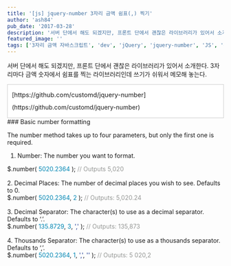 ```yaml
---
title: '[js] jquery-number 3자리 금액 쉼표(,) 찍기'
author: 'ash84'
pub_date: '2017-03-28'
description: '서버 단에서 해도 되겠지만, 프론트 단에서 괜찮은 라이브러리가 있어서 소개한다. 3자리마다 금액 숫자에서 쉼표를 찍는 라이브러리인데 쓰기가 쉬워서 메모해 놓는다.'
featured_image: ''
tags: ['3자리 금액 자바스크립트', 'dev', 'jQuery', 'jquery-number', 'JS', '통화']
---
```


서버 단에서 해도 되겠지만, 프론트 단에서 괜찮은 라이브러리가 있어서 소개한다. 3자리마다 금액 숫자에서 쉼표를 찍는 라이브러리인데 쓰기가 쉬워서 메모해 놓는다.

<div style="text-align: justify; line-height: 2;"></div><div class="txc-textbox" style="border: 1px solid rgb(203, 203, 203); padding: 10px; background-color: rgb(255, 255, 255);"><div style="text-align: justify; line-height: 2;">[<span style="font-size: 11pt;">https://github.com/customd/jquery-number</span>](https://github.com/customd/jquery-number)<span style="font-size: 11pt;"></span></div></div><span style="font-size: 11pt;"></span><span style="font-size: 11pt;"></span><span style="font-size: 11pt;"></span>

<div>###  Basic number formatting

The number method takes up to four parameters, but only the first one is required.

1. Number: The number you want to format.

<div style="box-sizing: border-box; margin-bottom: 16px;">$.number( <span style="box-sizing: border-box; color: rgb(0, 134, 179);">5020.2364</span> ); <span style="box-sizing: border-box; color: rgb(150, 152, 150);">// Outputs 5,020</span>

</div>
2. Decimal Places: The number of decimal places you wish to see. Defaults to 0.

<div style="box-sizing: border-box; margin-bottom: 16px;">$.number( <span style="box-sizing: border-box; color: rgb(0, 134, 179);">5020.2364</span>, <span style="box-sizing: border-box; color: rgb(0, 134, 179);">2</span> ); <span style="box-sizing: border-box; color: rgb(150, 152, 150);">// Outputs: 5,020.24</span>

</div>
3. Decimal Separator: The character(s) to use as a decimal separator. Defaults to ‘.’.

<div style="box-sizing: border-box; margin-bottom: 16px;">$.number( <span style="box-sizing: border-box; color: rgb(0, 134, 179);">135.8729</span>, <span style="box-sizing: border-box; color: rgb(0, 134, 179);">3</span>, <span style="box-sizing: border-box; color: rgb(24, 54, 145);"><span style="box-sizing: border-box;">'</span>,<span style="box-sizing: border-box;">'</span></span> ); <span style="box-sizing: border-box; color: rgb(150, 152, 150);">// Outputs: 135,873</span>

</div>
4. Thousands Separator: The character(s) to use as a thousands separator. Defaults to ‘,’.

<div style="box-sizing: border-box; margin-bottom: 16px;">$.number( <span style="box-sizing: border-box; color: rgb(0, 134, 179);">5020.2364</span>, <span style="box-sizing: border-box; color: rgb(0, 134, 179);">1</span>, <span style="box-sizing: border-box; color: rgb(24, 54, 145);"><span style="box-sizing: border-box;">'</span>,<span style="box-sizing: border-box;">'</span></span>, <span style="box-sizing: border-box; color: rgb(24, 54, 145);"><span style="box-sizing: border-box;">'</span><span style="box-sizing: border-box;">'</span></span> ); <span style="box-sizing: border-box; color: rgb(150, 152, 150);">// Outputs: 5 020,2 </span>

</div>

</div>

